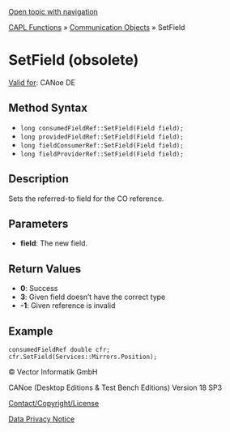 [Open topic with navigation](../../../../../CANoeDEFamily.htm#Topics/CAPLFunctions/CommunicationObjects/Methods/CAPLfunctionSetField.md)

[CAPL Functions](../../CAPLfunctions.md) » [Communication Objects](../CAPLfunctionsCOOverview.md) » SetField

# SetField (obsolete)

[Valid for](../../../Shared/FeatureAvailability.md): CANoe DE

## Method Syntax

- `long consumedFieldRef::SetField(Field field);`
- `long providedFieldRef::SetField(Field field);`
- `long fieldConsumerRef::SetField(Field field);`
- `long fieldProviderRef::SetField(Field field);`

## Description

Sets the referred-to field for the CO reference.

## Parameters

- **field**: The new field.

## Return Values

- **0**: Success
- **3**: Given field doesn’t have the correct type
- **-1**: Given reference is invalid

## Example

```plaintext
consumedFieldRef double cfr;
cfr.SetField(Services::Mirrors.Position);
```

© Vector Informatik GmbH

CANoe (Desktop Editions & Test Bench Editions) Version 18 SP3

[Contact/Copyright/License](../../../Shared/ContactCopyrightLicense.md)

[Data Privacy Notice](https://www.vector.com/int/en/company/get-info/privacy-policy/)